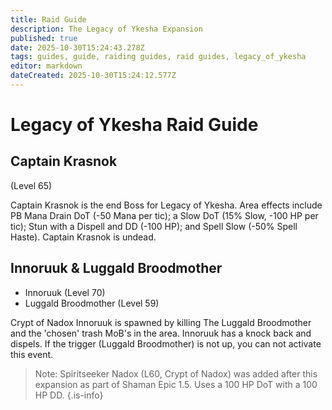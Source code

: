 ```yaml
---
title: Raid Guide
description: The Legacy of Ykesha Expansion
published: true
date: 2025-10-30T15:24:43.278Z
tags: guides, guide, raiding guides, raid guides, legacy_of_ykesha
editor: markdown
dateCreated: 2025-10-30T15:24:12.577Z
---
```


# Legacy of Ykesha Raid Guide
## Captain Krasnok
(Level 65)

Captain Krasnok is the end Boss for Legacy of Ykesha.	Area effects include PB Mana Drain DoT (-50 Mana per tic); a Slow DoT (15% Slow, -100 HP per tic); Stun with a Dispell and DD (-100 HP); and Spell Slow (-50% Spell Haste). Captain Krasnok is undead.	

## Innoruuk & Luggald Broodmother

- Innoruuk (Level 70)
- Luggald Broodmother (Level 59)

Crypt of Nadox	Innoruuk is spawned by killing The Luggald Broodmother and the 'chosen' trash MoB's in the area. Innoruuk has a knock back and dispels.	If the trigger (Luggald Broodmother) is not up, you can not activate this event.

>Note: Spiritseeker Nadox (L60, Crypt of Nadox) was added after this expansion as part of Shaman Epic 1.5.  Uses a 100 HP DoT with a 100 HP DD.
{.is-info}
